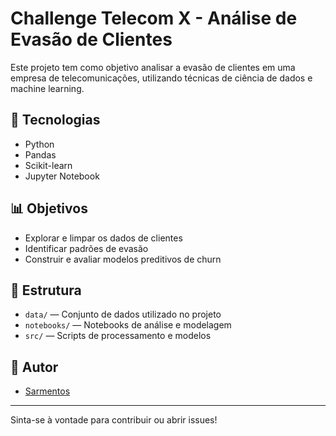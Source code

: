 

# Challenge Telecom X - Análise de Evasão de Clientes

Este projeto tem como objetivo analisar a evasão de clientes em uma empresa de telecomunicações, utilizando técnicas de ciência de dados e machine learning.

## 🚀 Tecnologias

- Python
- Pandas
- Scikit-learn
- Jupyter Notebook

## 📊 Objetivos

- Explorar e limpar os dados de clientes
- Identificar padrões de evasão
- Construir e avaliar modelos preditivos de churn

## 📁 Estrutura

- `data/` — Conjunto de dados utilizado no projeto
- `notebooks/` — Notebooks de análise e modelagem
- `src/` — Scripts de processamento e modelos

## 👤 Autor

- [Sarmentos](https://github.com/Sarmentos)

---

Sinta-se à vontade para contribuir ou abrir issues!
